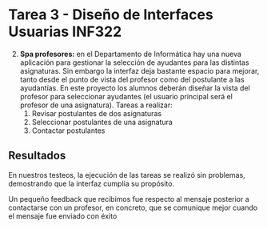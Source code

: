 # Tarea 3 - Diseño de Interfaces Usuarias INF322

2. **Spa profesores:** en el Departamento de Informática hay una nueva aplicación para gestionar la selección de ayudantes para las distintas asignaturas. Sin embargo la interfaz deja bastante espacio para mejorar, tanto desde el punto de vista del profesor como del postulante a las ayudantías. En este proyecto los alumnos deberán diseñar la vista del profesor para seleccionar ayudantes (el usuario principal será el profesor de una asignatura). Tareas a realizar:
   1. Revisar postulantes de dos asignaturas
   2. Seleccionar postulantes de una asignatura
   3. Contactar postulantes
   
## Resultados
En nuestros testeos, la ejecución de las tareas se realizó sin problemas, demostrando que la interfaz cumplía su propósito.

Un pequeño feedback que recibimos fue respecto al mensaje posterior a contactarse con un profesor, en concreto, que se comunique mejor cuando el mensaje fue enviado con éxito
